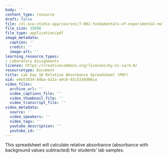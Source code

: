 ```yaml
---
body: ''
content_type: resource
draft: false
file: /ol-ocw-studio-app/courses/7-002-fundamentals-of-experimental-molecular-biology-spring-2025/mit7_002_s25_day10_spreadsheet.pdf
file_size: 15698
file_type: application/pdf
image_metadata:
  caption: ''
  credit: ''
  image-alt: ''
learning_resource_types:
- Laboratory Assignments
license: https://creativecommons.org/licenses/by-nc-sa/4.0/
resourcetype: Document
title: Lab Day 10 Relative Absorbance Spreadsheet (PDF)
uid: e0e53834-84ba-422a-a9c9-92c5339d06ca
video_files:
  archive_url: ''
  video_captions_file: ''
  video_thumbnail_file: ''
  video_transcript_file: ''
video_metadata:
  source: ''
  video_speakers: ''
  video_tags: ''
  youtube_description: ''
  youtube_id: ''
---
```

This spreadsheet will calculate relative absorbance (absorbance with background values subtracted) for students' lab samples.